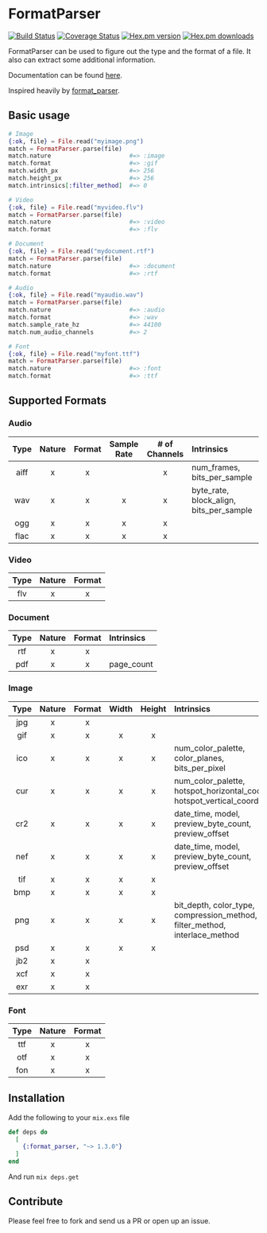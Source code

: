 # FormatParser

[![Build Status](https://travis-ci.org/ahtung/format_parser.ex.svg?branch=master)](https://travis-ci.org/ahtung/format_parser.ex)
[![Coverage Status](https://coveralls.io/repos/ahtung/format_parser.ex/badge.svg?branch=master)](https://coveralls.io/r/ahtung/format_parser.ex?branch=master)
[![Hex.pm version](https://img.shields.io/hexpm/v/format_parser.svg?style=flat-square)](https://hex.pm/packages/format_parser)
[![Hex.pm downloads](https://img.shields.io/hexpm/dt/format_parser.svg)](https://hex.pm/packages/format_parser)

FormatParser can be used to figure out the type and the format of a file.
It also can extract some additional information.

Documentation can be found [here](https://hexdocs.pm/format_parser).

Inspired heavily by [format_parser](https://github.com/WeTransfer/format_parser/).

## Basic usage

```elixir
# Image
{:ok, file} = File.read("myimage.png")
match = FormatParser.parse(file)
match.nature                      #=> :image
match.format                      #=> :gif
match.width_px                    #=> 256
match.height_px                   #=> 256
match.intrinsics[:filter_method]  #=> 0

# Video
{:ok, file} = File.read("myvideo.flv")
match = FormatParser.parse(file)
match.nature                      #=> :video
match.format                      #=> :flv

# Document
{:ok, file} = File.read("mydocument.rtf")
match = FormatParser.parse(file)
match.nature                      #=> :document
match.format                      #=> :rtf

# Audio
{:ok, file} = File.read("myaudio.wav")
match = FormatParser.parse(file)
match.nature                      #=> :audio
match.format                      #=> :wav
match.sample_rate_hz              #=> 44100
match.num_audio_channels          #=> 2

# Font
{:ok, file} = File.read("myfont.ttf")
match = FormatParser.parse(file)
match.nature                      #=> :font
match.format                      #=> :ttf

```

## Supported Formats

### Audio

| Type  | Nature | Format | Sample Rate | # of Channels | Intrinsics                              |
| :---: | :----: | :----: | :---------: | :-----------: | :-------------------------------------- |
| aiff  | x      | x      |             | x             | num_frames, bits_per_sample             |
| wav   | x      | x      | x           | x             | byte_rate, block_align, bits_per_sample |
| ogg   | x      | x      | x           | x             |                                         |
| flac  | x      | x      | x           | x             |                                         |

### Video

| Type | Nature | Format |
| :--: | :----: | :----: |
| flv  | x      | x      |

### Document

| Type | Nature | Format | Intrinsics |
| :--: | :----: | :----: | :--------- |
| rtf  | x      | x      |            |
| pdf  | x      | x      | page_count |

### Image

| Type | Nature | Format | Width | Height | Intrinsics                                                                      |
| :--: | :----: | :----: | :---: | :----: | :------------------------------------------------------------------------------ |
| jpg  | x      | x      |       |        |                                                                                 |
| gif  | x      | x      | x     | x      |                                                                                 |
| ico  | x      | x      | x     | x      | num_color_palette, color_planes, bits_per_pixel                                 |
| cur  | x      | x      | x     | x      | num_color_palette, hotspot_horizontal_coords, hotspot_vertical_coords           |
| cr2  | x      | x      | x     | x      | date_time, model, preview_byte_count, preview_offset                            |
| nef  | x      | x      | x     | x      | date_time, model, preview_byte_count, preview_offset                            |
| tif  | x      | x      | x     | x      |                                                                                 |
| bmp  | x      | x      | x     | x      |                                                                                 |
| png  | x      | x      | x     | x      | bit_depth, color_type, compression_method, crc, filter_method, interlace_method |
| psd  | x      | x      | x     | x      |                                                                                 |
| jb2  | x      | x      |       |        |                                                                                 |
| xcf  | x      | x      |       |        |                                                                                 |
| exr  | x      | x      |       |        |                                                                                 |

### Font

| Type | Nature | Format |
| :--: | :----: | :----: |
| ttf  | x      | x      |
| otf  | x      | x      |
| fon  | x      | x      |

## Installation

Add the following to your `mix.exs` file

```elixir
def deps do
  [
    {:format_parser, "~> 1.3.0"}
  ]
end
```

And run `mix deps.get`

## Contribute

Please feel free to fork and send us a PR or open up an issue.
